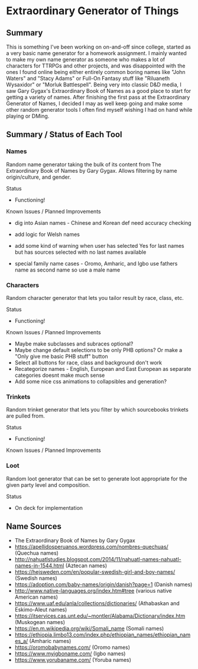 # Extraordinary Generator of Things

## Summary

This is something I've been working on on-and-off since college, started as a very basic name generator for a homework assignment. I mainly wanted to make my own name generator as someone who makes a lot of characters for TTRPGs and other projects, and was disappointed with the ones I found online being either entirely common boring names like "John Waters" and "Stacy Adams" or Full-On Fantasy stuff like "Riluaneth Wysaxidor" or "Morluk Battlespell". Being very into classic D&D media, I saw Gary Gygax's Extraordinary Book of Names as a good place to start for getting a variety of names. After finishing the first pass at the Extraordinary Generator of Names, I decided I may as well keep going and make some other random generator tools I often find myself wishing I had on hand while playing or DMing.

## Summary / Status of Each Tool

### Names

Random name generator taking the bulk of its content from The Extraordinary Book of Names by Gary Gygax. Allows filtering by name origin/culture, and gender.

Status

-   Functioning!

Known Issues / Planned Improvements

-   dig into Asian names - Chinese and Korean def need accuracy checking

-   add logic for Welsh names

-   add some kind of warning when user has selected Yes for last names but has sources selected with no last names available

-   special family name cases - Oromo, Amharic, and Igbo use fathers name as second name so use a male name

### Characters

Random character generator that lets you tailor result by race, class, etc.

Status

-   Functioning!

Known Issues / Planned Improvements

-   Maybe make subclasses and subraces optional?
-   Maybe change default selections to be only PHB options? Or make a "Only give me basic PHB stuff" button
-   Select all buttons for race, class and background don't work
-   Recategorize names - English, European and East European as separate categories doesnt make much sense
-   Add some nice css animations to collapsibles and generation?

### Trinkets

Random trinket generator that lets you filter by which sourcebooks trinkets are pulled from.

Status

-   Functioning!

Known Issues / Planned Improvements

### Loot

Random loot generator that can be set to generate loot appropriate for the given party level and composition.

Status

-   On deck for implementation

## Name Sources

-   The Extraordinary Book of Names by Gary Gygax
-   https://apellidosperuanos.wordpress.com/nombres-quechuas/ (Quechua names)
-   http://nahuatlstudies.blogspot.com/2014/11/nahuatl-names-nahuatl-names-in-1544.html (Aztecan names)
-   https://hejsweden.com/en/popular-swedish-girl-and-boy-names/ (Swedish names)
-   https://adoption.com/baby-names/origin/danish?page=1 (Danish names)
-   http://www.native-languages.org/index.htm#tree (various native American names)
-   https://www.uaf.edu/anla/collections/dictionaries/ (Athabaskan and Eskimo-Aleut names)
-   https://itservices.cas.unt.edu/~montler/Alabama/Dictionary/index.htm (Muskogean names)
-   https://en.m.wikipedia.org/wiki/Somali_name (Somali names)
-   https://ethiopia.limbo13.com/index.php/ethiopian_names/ethiopian_names_a/ (Amharic names)
-   https://oromobabynames.com/ (Oromo names)
-   https://www.myigboname.com/ (Igbo names)
-   https://www.yorubaname.com/ (Yoruba names)
